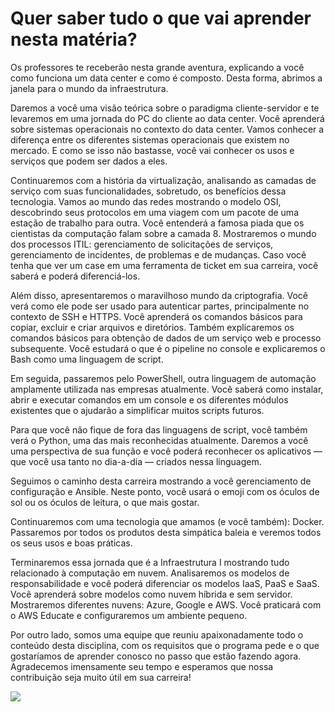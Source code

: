 # Quer saber tudo o que vai aprender nesta matéria?

Os professores te receberão nesta grande aventura, explicando a você como funciona um data center e como é composto. Desta forma, abrimos a janela para o mundo da infraestrutura.

Daremos a você uma visão teórica sobre o paradigma cliente-servidor e te levaremos em uma jornada do PC do cliente ao data center. Você aprenderá sobre sistemas operacionais no contexto do data center. Vamos conhecer a diferença entre os diferentes sistemas operacionais que existem no mercado. E como se isso não bastasse, você vai conhecer os usos e serviços que podem ser dados a eles.

Continuaremos com a história da virtualização, analisando as camadas de serviço com suas funcionalidades, sobretudo, os benefícios dessa tecnologia. Vamos ao mundo das redes mostrando o modelo OSI, descobrindo seus protocolos em uma viagem com um pacote de uma estação de trabalho para outra. Você entenderá a famosa piada que os cientistas da computação falam sobre a camada 8. Mostraremos o mundo dos processos ITIL: gerenciamento de solicitações de serviços, gerenciamento de incidentes, de problemas e de mudanças. Caso você tenha que ver um case em uma ferramenta de ticket em sua carreira, você saberá e poderá diferenciá-los.

Além disso, apresentaremos o maravilhoso mundo da criptografia. Você verá como ele pode ser usado para autenticar partes, principalmente no contexto de SSH e HTTPS. Você aprenderá os comandos básicos para copiar, excluir e criar arquivos e diretórios. Também explicaremos os comandos básicos para obtenção de dados de um serviço web e processo subsequente. Você estudará o que é o pipeline no console e explicaremos o Bash como uma linguagem de script.

Em seguida, passaremos pelo PowerShell, outra linguagem de automação amplamente utilizada nas empresas atualmente. Você saberá como instalar, abrir e executar comandos em um console e os diferentes módulos existentes que o ajudarão a simplificar muitos scripts futuros.

Para que você não fique de fora das linguagens de script, você também verá o Python, uma das mais reconhecidas atualmente. Daremos a você uma perspectiva de sua função e você poderá reconhecer os aplicativos — que você usa tanto no dia-a-dia — criados nessa linguagem.

Seguimos o caminho desta carreira mostrando a você gerenciamento de configuração e Ansible. Neste ponto, você usará o emoji com os óculos de sol ou os óculos de leitura, o que mais gostar.

Continuaremos com uma tecnologia que amamos (e você também): Docker. Passaremos por todos os produtos desta simpática baleia e veremos todos os seus usos e boas práticas.

Terminaremos essa jornada que é a Infraestrutura I mostrando tudo relacionado à computação em nuvem. Analisaremos os modelos de responsabilidade e você poderá diferenciar os modelos IaaS, PaaS e SaaS. Você aprenderá sobre modelos como nuvem híbrida e sem servidor. Mostraremos diferentes nuvens: Azure, Google e AWS. Você praticará com o AWS Educate e configuraremos um ambiente pequeno.

Por outro lado, somos uma equipe que reuniu apaixonadamente todo o conteúdo desta disciplina, com os requisitos que o programa pede e o que gostaríamos de aprender conosco no passo que estão fazendo agora. Agradecemos imensamente seu tempo e esperamos que nossa contribuição seja muito útil em sua carreira!

<img src="https://assets.digitalhouse.com/content/AR/CTD/Clase-1-the-big-picture-01-Editado.jpg">